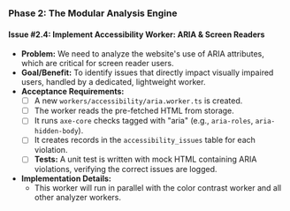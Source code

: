 ### **Phase 2: The Modular Analysis Engine**

#### **Issue #2.4: Implement Accessibility Worker: ARIA & Screen Readers**

- **Problem:** We need to analyze the website's use of ARIA attributes, which are critical for screen reader users.
- **Goal/Benefit:** To identify issues that directly impact visually impaired users, handled by a dedicated, lightweight worker.
- **Acceptance Requirements:**
    - [ ] A new `workers/accessibility/aria.worker.ts` is created.
    - [ ] The worker reads the pre-fetched HTML from storage.
    - [ ] It runs `axe-core` checks tagged with "aria" (e.g., `aria-roles`, `aria-hidden-body`).
    - [ ] It creates records in the `accessibility_issues` table for each violation.
    - [ ] **Tests:** A unit test is written with mock HTML containing ARIA violations, verifying the correct issues are logged.
- **Implementation Details:**
    - This worker will run in parallel with the color contrast worker and all other analyzer workers.